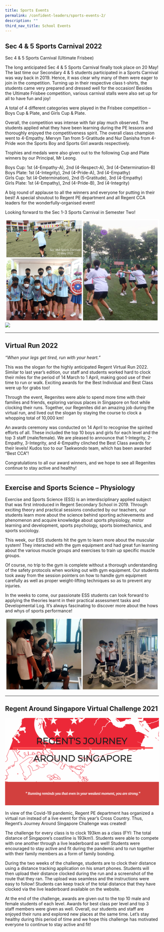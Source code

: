 ```yaml
---
title: Sports Events
permalink: /confident-leaders/sports-events-2/
description: ""
third_nav_title: School Events
---
```

## **Sec 4 & 5 Sports Carnival 2022**

Sec 4 & 5 Sports Carnival (Ultimate Frisbee)

The long anticipated Sec 4 & 5 Sports Carnival finally took place on 20 May! The last time our Secondary 4 & 5 students participated in a Sports Carnival was way back in 2019. Hence, it was clear why many of them were eager to join in the competition. Turning up in their respective class t-shirts, the students came very prepared and dressed well for the occasion! Besides the Ultimate Frisbee competition, various carnival stalls were also set up for all to have fun and joy!

A total of 4 different categories were played in the Frisbee competition – Boys Cup & Plate, and Girls Cup & Plate.

Overall, the competition was intense with fair play much observed. The students applied what they have been learning during the PE lessons and thoroughly enjoyed the competitiveness spirit. The overall class champion went to 4-Empathy. Mervyn Tan from 5-Gratitude and Nur Danisha from 4-Pride won the Sports Boy and Sports Girl awards respectively.

Trophies and medals were also given out to the following Cup and Plate winners by our Principal, Mr Leong.

Boys Cup: 1st (4-Empathy-A), 2nd (4-Respect-A), 3rd (4-Determination-B)  
Boys Plate: 1st (4-Integrity), 2nd (4-Pride-A), 3rd (4-Empathy)  
Girls Cup: 1st (4-Determination), 2nd (5-Gratitude), 3rd (4-Empathy)  
Girls Plate: 1st (4-Empathy), 2nd (4-Pride-B), 3rd (4-Integrity)

A big round of applause to all the winners and everyone for putting in their best! A special shoutout to Regent PE department and all Regent CCA leaders for the wonderfully-organised event!

Looking forward to the Sec 1-3 Sports Carnival in Semester Two!

![](/images/Sports%20Events/SportsEvt2022-1.jpg)
![](/images/Sports%20Events/SportsEvt2022-2.jpg)

---

## **Virtual Run 2022**

_“When your legs get tired, run with your heart.”_

This was the slogan for the highly anticipated Regent Virtual Run 2022. Similar to last year’s edition, our staff and students worked hard to clock their miles for the period of 14 March to 1 April, making good use of their time to run or walk. Exciting awards for the Best Individual and Best Class were up for grabs too!

Through the event, Regenites were able to spend more time with their families and friends, exploring various places in Singapore on foot while clocking their runs. Together, our Regenites did an amazing job during the virtual run, and lived out the slogan by staying the course to clock a whopping total of 10,000 km!

An awards ceremony was conducted on 14 April to recognise the spirited efforts of all. These included the top 10 boys and girls for each level and the top 3 staff (male/female). We are pleased to announce that 1-Integrity, 2-Empathy, 3-Integrity, and 4-Empathy clinched the Best Class awards for their levels! Kudos too to our Taekwondo team, which has been awarded “Best CCA”!

Congratulations to all our award winners, and we hope to see all Regenites continue to stay active and healthy!

---

## **Exercise and Sports Science – Physiology**

Exercise and Sports Science (ESS) is an interdisciplinary applied subject that was first introduced in Regent Secondary School in 2019. Through exciting theory and practical sessions conducted by our teachers, our students learn more about the science behind sporting achievements and phenomenon and acquire knowledge about sports physiology, motor learning and development, sports psychology, sports biomechanics, and sports sociology.

This week, our ESS students hit the gym to learn more about the muscular system! They interacted with the gym equipment and had great fun learning about the various muscle groups and exercises to train up specific muscle groups.

Of course, no trip to the gym is complete without a thorough understanding of the safety protocols when working out with gym equipment. Our students took away from the session pointers on how to handle gym equipment carefully as well as proper weight-lifting techniques so as to prevent any injuries.

In the weeks to come, our passionate ESS students can look forward to applying the theories learnt in their practical assessment tasks and Developmental Log. It’s always fascinating to discover more about the hows and whys of sports performance!

![](/images/School%20Events/Physical%20Education/ESSPhysiology-1.jpg)

---

## **Regent Around Singapore Virtual Challenge 2021**


![](/images/Sports%20Events/Virtual-Run-Banner-1024x582.png)

In view of the Covid-19 pandemic, Regent PE department has organized a virtual run instead of a live event for this year’s Cross Country. Thus, Regent’s Journey Around Singapore Challenge was created!

The challenge for every class is to clock 193km as a class (FYI: The total distance of Singapore’s coastline is 193km!). Students were able to compete with one another through a live leaderboard as well! Students were encouraged to stay active and fit during the pandemic and to run together with their family members as a form of family bonding. 

During the two weeks of the challenge, students are to clock their distance using a distance tracking application on his smart phones. Students will then upload their distance clocked during the run and a screenshot of the route that they ran. The upload was seamless and the instructions were easy to follow! Students can keep track of the total distance that they have clocked via the live leaderboard available on the website.

At the end of the challenge, awards are given out to the top 10 male and female students of each level. Awards for best class per level and top 3 staff members were given as well. Overall, our students and staff are enjoyed their runs and explored new places at the same time. Let’s stay healthy during this period of time and we hope this challenge has motivated everyone to continue to stay active and fit!